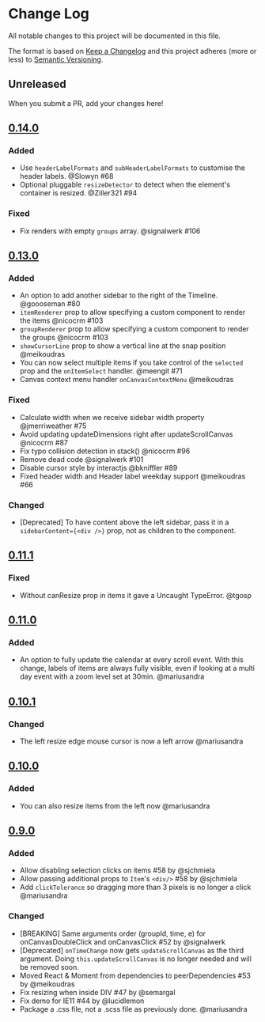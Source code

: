 # Change Log
All notable changes to this project will be documented in this file.

The format is based on [Keep a Changelog](http://keepachangelog.com/)
and this project adheres (more or less) to [Semantic Versioning](http://semver.org/).

## Unreleased
When you submit a PR, add your changes here!

## [0.14.0]
### Added
- Use `headerLabelFormats` and `subHeaderLabelFormats` to customise the header labels. @Slowyn #68
- Optional pluggable `resizeDetector` to detect when the element's container is resized. @Ziller321 #94

### Fixed
- Fix renders with empty `groups` array. @signalwerk #106

## [0.13.0]
### Added
- An option to add another sidebar to the right of the Timeline. @goooseman #80
- `itemRenderer` prop to allow specifying a custom component to render the items @nicocrm #103
- `groupRenderer` prop to allow specifying a custom component to render the groups @nicocrm #103
- `showCursorLine` prop to show a vertical line at the snap position @meikoudras
- You can now select multiple items if you take control of the `selected` prop and the `onItemSelect` handler. @meengit #71
- Canvas context menu handler `onCanvasContextMenu` @meikoudras

### Fixed
- Calculate width when we receive sidebar width property @jmerriweather #75
- Avoid updating updateDimensions right after updateScrollCanvas @nicocrm #87
- Fix typo collision detection in stack() @nicocrm #96
- Remove dead code @signalwerk #101
- Disable cursor style by interactjs @bkniffler #89
- Fixed header width and Header label weekday support @meikoudras #66

### Changed
- [Deprecated] To have content above the left sidebar, pass it in a `sidebarContent={<div />}` prop, not as children to the component.

## [0.11.1]
### Fixed
- Without canResize prop in items it gave a Uncaught TypeError. @tgosp

## [0.11.0]
### Added
- An option to fully update the calendar at every scroll event. With this change, labels of items are always fully visible, even if looking at a multi day event with a zoom level set at 30min. @mariusandra

## [0.10.1]
### Changed
- The left resize edge mouse cursor is now a left arrow @mariusandra

## [0.10.0]
### Added
- You can also resize items from the left now @mariusandra

## [0.9.0]
### Added
- Allow disabling selection clicks on items #58 by @sjchmiela
- Allow passing additional props to `Item`'s `<div/>` #58 by @sjchmiela
- Add `clickTolerance` so dragging more than 3 pixels is no longer a click @mariusandra

### Changed
- [BREAKING] Same arguments order (groupId, time, e) for onCanvasDoubleClick and onCanvasClick #52 by @signalwerk
- [Deprecated] `onTimeChange` now gets `updateScrollCanvas` as the third argument. Doing `this.updateScrollCanvas` is no longer needed and will be removed soon.
- Moved React & Moment from dependencies to peerDependencies #53 by @meikoudras
- Fix resizing when inside DIV #47 by @semargal
- Fix demo for IE11 #44 by @lucidlemon
- Package a .css file, not a .scss file as previously done. @mariusandra

[0.9.0]: https://github.com/namespace-ee/react-calendar-timeline/compare/v0.8.6...v0.9.0
[0.10.0]: https://github.com/namespace-ee/react-calendar-timeline/compare/v0.9.0...v0.10.0
[0.10.1]: https://github.com/namespace-ee/react-calendar-timeline/compare/v0.10.0...v0.10.1
[0.11.0]: https://github.com/namespace-ee/react-calendar-timeline/compare/v0.10.1...v0.11.0
[0.11.1]: https://github.com/namespace-ee/react-calendar-timeline/compare/v0.11.0...v0.11.1
[0.13.0]: https://github.com/namespace-ee/react-calendar-timeline/compare/v0.11.1...v0.13.0
[0.14.0]: https://github.com/namespace-ee/react-calendar-timeline/compare/v0.13.0...v0.14.0
